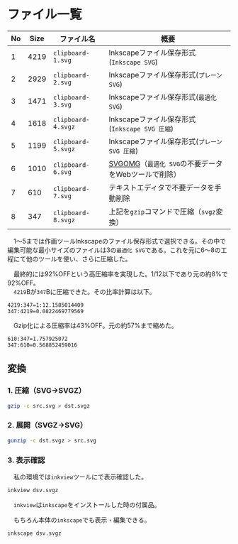 # ファイル一覧

No|Size|ファイル名|概要
--|----|----------|----
1|4219|`clipboard-1.svg`|Inkscapeファイル保存形式(`Inkscape SVG`)
2|2929|`clipboard-2.svg`|Inkscapeファイル保存形式(`プレーン SVG`)
3|1471|`clipboard-3.svg`|Inkscapeファイル保存形式(`最適化 SVG`)
4|1618|`clipboard-4.svgz`|Inkscapeファイル保存形式(`Inkscape SVG 圧縮`)
5|1199|`clipboard-5.svgz`|Inkscapeファイル保存形式(`プレーン SVG 圧縮`)
6|1010|`clipboard-6.svg`|[SVGOMG][]（`最適化 SVG`の不要データをWebツールで削除）
7|610|`clipboard-7.svg`|テキストエディタで不要データを手動削除
8|347|`clipboard-8.svgz`|上記を`gzip`コマンドで圧縮（`svgz`変換）

[SVGOMG]:https://jakearchibald.github.io/svgomg/

　1〜5までは作画ツールInkscapeのファイル保存形式で選択できる。その中で編集可能な最小サイズのファイルは3の`最適化 SVG`である。これを元に6〜8の工程にて他のツールを使い、さらに圧縮した。

　最終的には92%OFFという高圧縮率を実現した。1/12以下であり元の約8%で92%OFF。  
　`4219`Bが`347`Bに圧縮できた。その比率計算は以下。

```
4219:347=1:12.1585014409
347:4219=0.0822469779569
```

　Gzip化による圧縮率は43%OFF。元の約57%まで縮めた。

```
610:347=1.757925072
347:610=0.568852459016
```

## 変換

### 1. 圧縮（SVG→SVGZ）

```sh
gzip -c src.svg > dst.svgz
```

### 2. 展開（SVGZ→SVG）

```sh
gunzip -c dst.svgz > src.svg
```

### 3. 表示確認

　私の環境では`inkview`ツールにで表示確認した。

```sh
inkview dsv.svgz
```

　`inkview`は`inkscape`をインストールした時の付属品。

　もちろん本体の`inkscape`でも表示・編集できる。

```sh
inkscape dsv.svgz
```

